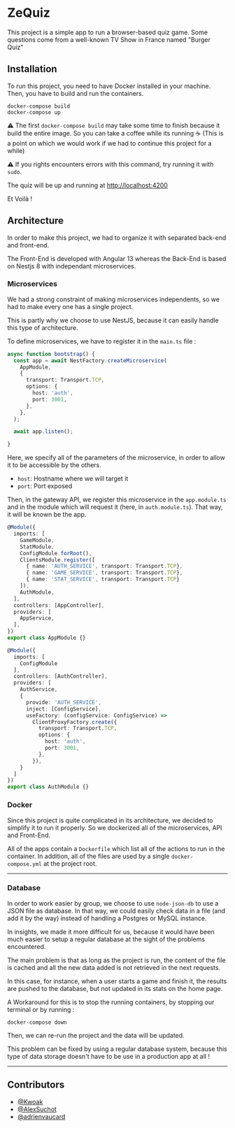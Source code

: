 # ZeQuiz

This project is a simple app to run a browser-based quiz game.
Some questions come from a well-known TV Show in France named "Burger Quiz"

## Installation
To run this project, you need to have Docker installed in your machine.
Then, you have to build and run the containers.

```
docker-compose build
docker-compose up
```
:warning: The first `docker-compose build` may take some time to finish because it build the entire image. So you can take a coffee while its running :coffee: (This is a point on which we would work if we had to continue this project for a while)

:warning: If you rights encounters errors with this command, try running it with `sudo`.

The quiz will be up and running at [http://localhost:4200](http://localhost:4200)

Et Voilà !

## Architecture

In order to make this project, we had to organize it with separated back-end and front-end.

The Front-End is developed with Angular 13 whereas the Back-End is based on Nestjs 8 with independant microservices.

### Microservices

We had a strong constraint of making microservices independents, so we had to make every one has a single project.

This is partly why we choose to use NestJS, because it can easily handle this type of architecture.

To define microservices, we have to register it in the `main.ts` file :
```ts
async function bootstrap() {
  const app = await NestFactory.createMicroservice(
    AppModule,
    {
      transport: Transport.TCP,
      options: {
        host: 'auth',
        port: 3001,
      },
    },
  );

  await app.listen();

}
```
Here, we specify all of the parameters of the microservice, in order to allow it to be accessible by the others.

- `host`: Hostname where we will target it
- `port`: Port exposed

Then, in the gateway API, we register this microservice in the `app.module.ts` and in the module which will request it (here, in `auth.module.ts`). That way, it will be known be the app.
```ts
@Module({
  imports: [
    GameModule, 
    StatModule,
    ConfigModule.forRoot(),
    ClientsModule.register([
      { name: 'AUTH_SERVICE', transport: Transport.TCP},
      { name: 'GAME_SERVICE', transport: Transport.TCP},
      { name: 'STAT_SERVICE', transport: Transport.TCP}
    ]),
    AuthModule,
  ],
  controllers: [AppController],
  providers: [
    AppService,
  ],
})
export class AppModule {}
```
```ts
@Module({
  imports: [
    ConfigModule
  ],
  controllers: [AuthController],
  providers: [
    AuthService,
    {
      provide: 'AUTH_SERVICE',
      inject: [ConfigService],
      useFactory: (configService: ConfigService) =>
        ClientProxyFactory.create({
          transport: Transport.TCP,
          options: {
            host: 'auth',
            port: 3001,
          },
        }),
    }
  ]
})
export class AuthModule {}
```

### Docker

Since this project is quite complicated in its architecture, we decided to simplify it to run it properly. So we dockerized all of the microservices, API and Front-End.

All of the apps contain a `Dockerfile` which list all of the actions to run in the container. In addition, all of the files are used by a single `docker-compose.yml` at the project root. 

---

### Database

In order to work easier by group, we choose to use `node-json-db` to use a JSON file as database. In that way, we could easily check data in a file (and add it by the way) instead of handling a Postgres or MySQL instance.

In insights, we made it more difficult for us, because it would have been much easier to setup a regular database at the sight of the problems encountered.

The main problem is that as long as the project is run, the content of the file is cached and all the new data added is not retrieved in the next requests.

In this case, for instance, when a user starts a game and finish it, the results are pushed to the database, but not updated in its stats on the home page.

A Workaround for this is to stop the running containers, by stopping our terminal or by running : 
```
docker-compose down
```

Then, we can re-run the project and the data will be updated.

This problem can be fixed by using a regular database system, because this type of data storage doesn't have to be use in a production app at all !

---

## Contributors

- [@Kwoak](https://github.com/Kwoak)
- [@AlexSuchot](https://github.com/AlexSuchot)
- [@adrienvaucard](https://github.com/adrienvaucard)

